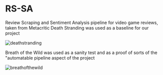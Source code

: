 # RS-SA
Review Scraping and Sentiment Analysis pipeline for video game reviews, taken from Metacritic
Death Stranding was used as a baseline for our project

![deathstranding](https://user-images.githubusercontent.com/57527630/123118533-a10b5c00-d43a-11eb-859e-733a1bbfe871.jpg)

Breath of the Wild was used as a sanity test and as a proof of sorts of the "automatable pipeline aspect of the project

![breathofthewild](https://user-images.githubusercontent.com/57527630/123116413-cd25dd80-d438-11eb-9db7-0e3e5f70317d.jpg)

